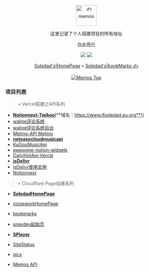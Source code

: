 <p align="center"><a href="https://usememos.com"><img height="64px" src="https://raw.githubusercontent.com/eallion/memos.top/main/assets/img/logo-full.webp" alt="✍️ memos" /></a></p>

<p align="center">这里记录了个人搭建项目的所有地址</p>
<p align="center">仅此而已</p>

<p align="center">
  <img src="https://img.shields.io/badge/Memos-Top-orange" />
  <img src="https://img.shields.io/badge/Author-eallion-brightgreen" />
</p>

<p align="center">
  <a href="https://www.277711.xyz">Soledad's|HomePage</a> •
  <a href="https://www.soledad.cloudns.asia" target="_blank" rel="noopener noreferrer" class="pure-menu-link">Soledad's|bookMarks ✍</a>
</p>

<p align="center">
  <a href="https://memos.top/" target="_blank"><img alt="Memos Top" src="https://raw.githubusercontent.com/eallion/memos.top/main/screenshot.png"></a>
</p>

### 项目列表

> • Vercel搭建之API系列 

- [**Notionnext-Twikoo**](https://www.ifsoledad.eu.org)[**域名：https://www.ifsoledad.eu.org**](
- [waline评论系统](https://waline.cares.eu.org)
- [waline评论系统后台](https://waline.cares.eu.org/ui)
- [Meting-API Meting](https://meting.cares.eu.org/api)
- [**neteasecloudmusicapi**](https://netease.cares.eu.org)
- [KuGouMusicApi](https://kugou.cares.eu.org)
- [awesome-notion-widgets](https://widgets.cares.eu.org)
- [DailyHotApi-Vercel](https://hotapi.cares.eu.org)
- [**jsDelivr**](https://cdn.cares.eu.org)
- [jsDelivr使用实例](https://cdn.cares.eu.org/gh/Soledadrs/tuchuang/images/gif/100.100/hanke.gif)
- [Notionnext](https://www.277788.xyz)

> • Cloudflare Page自建系列 

- [**SoledadHomePage**](https://www.oneself.eu.org)
- [noiseworkHomePage](https://www.277711.xyz)
- [bookmarks](https://www.soledad.cloudns.asia)
- [snavdev起始页](https://www.ifcare.eu.org)

- [**SPlayer**](https://www.ifemby.eu.org)
- [SiteStatus](https://www.creators.eu.org)
- [picx](https://www.soledad.cloudns.biz)
- [Memos API](https://memos.cares.eu.org)
